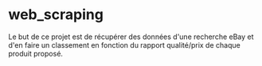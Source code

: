 # web_scraping
Le but de ce projet est de récupérer des données d'une recherche eBay et d'en faire un classement en fonction du rapport qualité/prix de chaque produit proposé.
